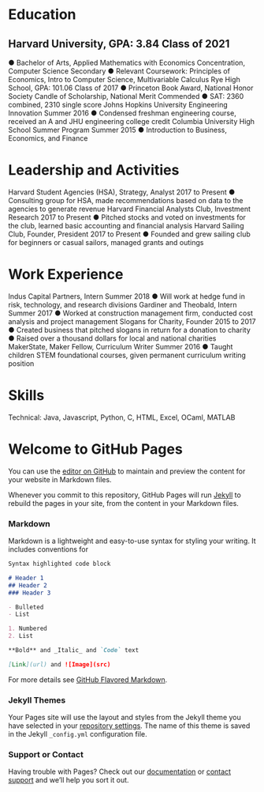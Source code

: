 # Education
## Harvard University, GPA: 3.84 Class of 2021
● Bachelor of Arts, Applied Mathematics with Economics Concentration, Computer Science Secondary
● Relevant Coursework: Principles of Economics, Intro to Computer Science, Multivariable Calculus
Rye High School, GPA: 101.06 Class of 2017
● Princeton Book Award, National Honor Society Candle of Scholarship, National Merit Commended
● SAT: 2360 combined, 2310 single score
Johns Hopkins University Engineering Innovation Summer 2016
● Condensed freshman engineering course, received an A and JHU engineering college credit
Columbia University High School Summer Program Summer 2015 ● Introduction to Business, Economics, and Finance


# Leadership and Activities

Harvard Student Agencies (HSA), Strategy, Analyst 2017 to Present ● Consulting group for HSA, made recommendations based on data to the agencies to generate revenue
Harvard Financial Analysts Club, Investment Research 2017 to Present ● Pitched stocks and voted on investments for the club, learned basic accounting and financial analysis
Harvard Sailing Club, Founder, President 2017 to Present ● Founded and grew sailing club for beginners or casual sailors, managed grants and outings


# Work Experience

Indus Capital Partners, Intern Summer 2018
● Will work at hedge fund in risk, technology, and research divisions
Gardiner and Theobald, Intern Summer 2017 ● Worked at construction management firm, conducted cost analysis and project management
Slogans for Charity, Founder 2015 to 2017
● Created business that pitched slogans in return for a donation to charity
● Raised over a thousand dollars for local and national charities
MakerState, Maker Fellow, Curriculum Writer Summer 2016
● Taught children STEM foundational courses, given permanent curriculum writing position

# Skills

Technical: Java, Javascript, Python, C, HTML, Excel, OCaml, MATLAB

# Welcome to GitHub Pages

You can use the [editor on GitHub](https://github.com/nlepore33/nicolaslepore.github.io/edit/master/README.md) to maintain and preview the content for your website in Markdown files.

Whenever you commit to this repository, GitHub Pages will run [Jekyll](https://jekyllrb.com/) to rebuild the pages in your site, from the content in your Markdown files.

### Markdown

Markdown is a lightweight and easy-to-use syntax for styling your writing. It includes conventions for

```markdown
Syntax highlighted code block

# Header 1
## Header 2
### Header 3

- Bulleted
- List

1. Numbered
2. List

**Bold** and _Italic_ and `Code` text

[Link](url) and ![Image](src)
```

For more details see [GitHub Flavored Markdown](https://guides.github.com/features/mastering-markdown/).

### Jekyll Themes

Your Pages site will use the layout and styles from the Jekyll theme you have selected in your [repository settings](https://github.com/nlepore33/nicolaslepore.github.io/settings). The name of this theme is saved in the Jekyll `_config.yml` configuration file.

### Support or Contact

Having trouble with Pages? Check out our [documentation](https://help.github.com/categories/github-pages-basics/) or [contact support](https://github.com/contact) and we’ll help you sort it out.
